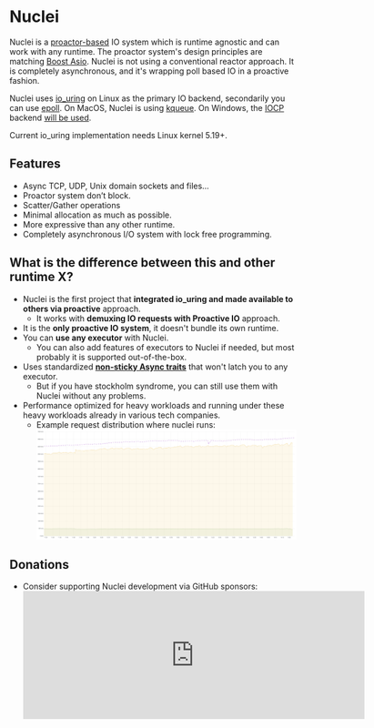# Nuclei

Nuclei is a [proactor-based](http://citeseerx.ist.psu.edu/viewdoc/summary?doi=10.1.1.49.9183) IO system which is runtime agnostic and can work with any runtime.
The proactor system's design principles are matching [Boost Asio](https://www.boost.org/doc/libs/1_47_0/doc/html/boost_asio/overview/core/async.html).
Nuclei is not using a conventional reactor approach. It is completely asynchronous, and it's wrapping poll based IO in a proactive fashion.

Nuclei uses [io_uring](https://kernel.dk/io_uring.pdf) on Linux as the primary IO backend, secondarily you can use [epoll](https://en.wikipedia.org/wiki/Epoll). On MacOS, Nuclei is using [kqueue](https://en.wikipedia.org/wiki/Kqueue).
On Windows, the [IOCP](https://en.wikipedia.org/wiki/Input/output_completion_port) backend [will be used](https://github.com/vertexclique/nuclei/pull/3).

Current io_uring implementation needs Linux kernel 5.19+.

## Features

* Async TCP, UDP, Unix domain sockets and files…
* Proactor system don’t block.
* Scatter/Gather operations
* Minimal allocation as much as possible.
* More expressive than any other runtime.
* Completely asynchronous I/O system with lock free programming.

## What is the difference between this and other runtime X?

* Nuclei is the first project that **integrated io_uring and made available to others via proactive** approach.
  * It works with **demuxing IO requests with Proactive IO** approach.
* It is the **only proactive IO system**, it doesn't bundle its own runtime.
* You can **use any executor** with Nuclei.
  * You can also add features of executors to Nuclei if needed, but most probably it is supported out-of-the-box.
* Uses standardized [**non-sticky Async traits**](https://docs.rs/futures/latest/futures/io/index.html) that won't latch you to any executor.
  * But if you have stockholm syndrome, you can still use them with Nuclei without any problems.
* Performance optimized for heavy workloads and running under these heavy workloads already in various tech companies.
  * Example request distribution where nuclei runs: ![Req/sec](assets/img/req_per_sec.png)

## Donations
* Consider supporting Nuclei development via GitHub sponsors:
  <iframe src="https://github.com/sponsors/vertexclique/card" title="Sponsor vertexclique" height="225" width="600" style="border: 0;"></iframe>